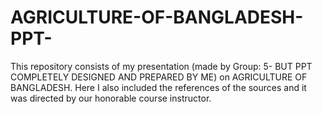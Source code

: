 # AGRICULTURE-OF-BANGLADESH-PPT-
This repository consists of my presentation (made by Group: 5- BUT PPT COMPLETELY DESIGNED AND PREPARED BY ME) on AGRICULTURE OF BANGLADESH. Here I also included the references of the sources and it was directed by our honorable course instructor.

